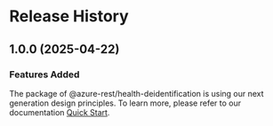 # Release History
    
## 1.0.0 (2025-04-22)

### Features Added

The package of @azure-rest/health-deidentification is using our next generation design principles. To learn more, please refer to our documentation [Quick Start](https://aka.ms/azsdk/js/mgmt/quickstart).
